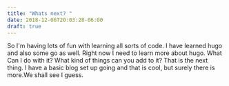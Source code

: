 ```yaml
---
title: "Whats next? "
date: 2018-12-06T20:03:28-06:00
draft: true
---
```

So I'm having lots of fun with learning all sorts of code. I have learned  hugo and also some go as well. Right now I need to learn more about hugo. What Can I do with it? What kind of things can you add to it? That is the next thing. I have a basic blog set up going and that is cool, but surely there is more.We shall see I guess. 
